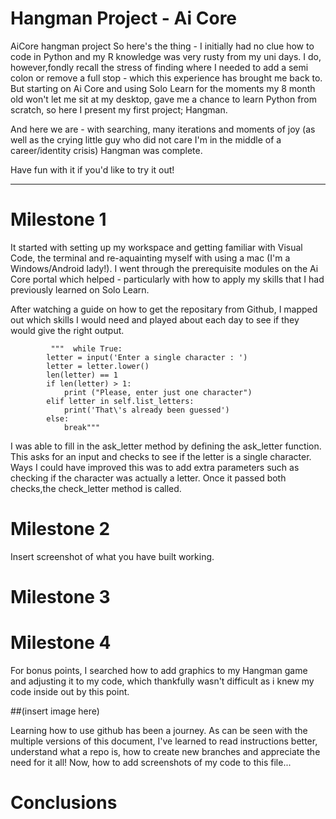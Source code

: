 # Hangman Project - Ai Core
AiCore hangman project
So here's the thing - I initially had no clue how to code in Python and my R knowledge was very rusty from my uni days. I do, however,fondly recall the stress of finding where I needed to add a semi colon or remove a full stop - which this experience has brought me back to.
But starting on Ai Core and using Solo Learn for the moments my 8 month old won't let me sit at my desktop, gave me a chance to learn Python from scratch, so here I present my first project; Hangman.

And here we are - with searching, many iterations and moments of joy (as well as the crying little guy who did not care I'm in the middle of a career/identity crisis) Hangman was complete.

Have fun with it if you'd like to try it out!

------------------------------------------------------

# Milestone 1
It started with setting up my workspace and getting familiar with Visual Code, the terminal and re-aquainting myself with using a mac (I'm a Windows/Android lady!). I went through the prerequisite modules on the Ai Core portal which helped - particularly with how to apply my skills that I had previously learned on Solo Learn.

After watching a guide on how to get the repositary from Github, I mapped out which skills I would need and played about each day to see if they would give the right output. 

                
                
             """  while True: 
            letter = input('Enter a single character : ')
            letter = letter.lower()
            len(letter) == 1
            if len(letter) > 1: 
                print ("Please, enter just one character")
            elif letter in self.list_letters:
                print('That\'s already been guessed')
            else:
                break"""

I was able to fill in the ask_letter method by defining the ask_letter function. This asks for an input and checks to see if the letter is a single character. Ways I could have improved this was to add extra parameters such as checking if the character was actually a letter. Once it passed both checks,the check_letter method is called.

# Milestone 2





Insert screenshot of what you have built working.

# Milestone 3


# Milestone 4
For bonus points, I searched how to add graphics to my Hangman game and adjusting  it to my code, which thankfully wasn't difficult as i knew my code inside out by this point. 

##(insert image here)

Learning how to use github has been a journey. As can be seen with the multiple versions of this document, I've learned to read instructions better, understand what a repo is, how to create new branches and appreciate the need for it all! Now, how to add screenshots of my code to this file...


# Conclusions

